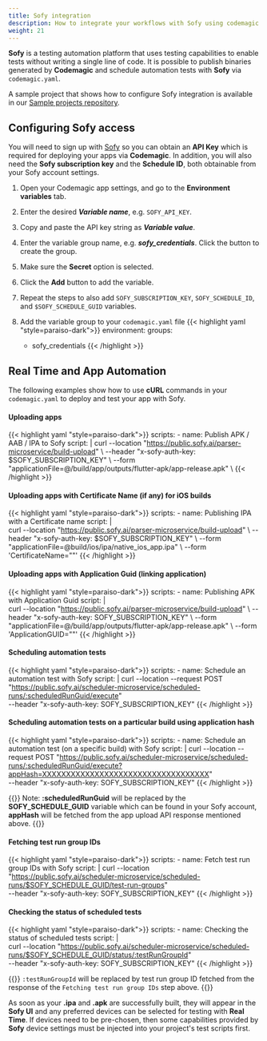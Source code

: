 ```yaml
---
title: Sofy integration
description: How to integrate your workflows with Sofy using codemagic.yaml
weight: 21
---
```


**Sofy** is a testing automation platform that uses testing capabilities to enable tests without writing a single line of code. It is possible to publish binaries generated by **Codemagic** and schedule automation tests with **Sofy** via `codemagic.yaml`.

A sample project that shows how to configure Sofy integration is available in our [Sample projects repository](https://github.com/codemagic-ci-cd/codemagic-sample-projects/tree/main/integrations/sofy_integration_demo_project).


## Configuring Sofy access

You will need to sign up with [Sofy](https://sofy.ai/) so you can obtain an **API Key** which is required for deploying your apps via **Codemagic**. In addition, you will also need the **Sofy subscription key** and the **Schedule ID**, both obtainable from your Sofy account settings.

1. Open your Codemagic app settings, and go to the **Environment variables** tab.
2. Enter the desired **_Variable name_**, e.g. `SOFY_API_KEY`.
3. Copy and paste the API key string as **_Variable value_**.
4. Enter the variable group name, e.g. **_sofy_credentials_**. Click the button to create the group.
5. Make sure the **Secret** option is selected.
6. Click the **Add** button to add the variable.
7. Repeat the steps to also add `SOFY_SUBSCRIPTION_KEY`, `SOFY_SCHEDULE_ID`, and `$SOFY_SCHEDULE_GUID` variables.

8. Add the variable group to your `codemagic.yaml` file
{{< highlight yaml "style=paraiso-dark">}}
  environment:
    groups:
      - sofy_credentials
{{< /highlight >}}


## Real Time and App Automation

The following examples show how to use **cURL** commands in your `codemagic.yaml` to deploy and test your app with Sofy.

#### Uploading apps

{{< highlight yaml "style=paraiso-dark">}}
  scripts:
    - name: Publish APK / AAB / IPA to Sofy
      script: | 
        curl --location "https://public.sofy.ai/parser-microservice/build-upload" \ 
          --header "x-sofy-auth-key: $SOFY_SUBSCRIPTION_KEY" \ 
          --form "applicationFile=@/build/app/outputs/flutter-apk/app-release.apk" \ 
{{< /highlight >}}

#### Uploading apps with Certificate Name (if any) for iOS builds

{{< highlight yaml "style=paraiso-dark">}}
 scripts: 
    - name: Publishing IPA with a Certificate name
      script: |  
        curl --location "https://public.sofy.ai/parser-microservice/build-upload" \ 
          --header "x-sofy-auth-key: $SOFY_SUBSCRIPTION_KEY" \ 
          --form "applicationFile=@build/ios/ipa/native_ios_app.ipa" \ 
          --form 'CertificateName=""' 
{{< /highlight >}}

#### Uploading apps with Application Guid (linking application)

{{< highlight yaml "style=paraiso-dark">}}
 scripts: 
    - name: Publishing APK with Application Guid 
      script: |        
        curl --location "https://public.sofy.ai/parser-microservice/build-upload" \ 
          --header "x-sofy-auth-key: SOFY_SUBSCRIPTION_KEY" \ 
          --form "applicationFile=@/build/app/outputs/flutter-apk/app-release.apk" \ 
          --form 'ApplicationGUID=""'
{{< /highlight >}}



#### Scheduling automation tests

{{< highlight yaml "style=paraiso-dark">}}
  scripts:
    - name: Schedule an automation test with Sofy
      script: | 
          curl --location --request POST "https://public.sofy.ai/scheduler-microservice/scheduled-runs/:scheduledRunGuid/execute" \
            --header "x-sofy-auth-key: SOFY_SUBSCRIPTION_KEY" 
{{< /highlight >}}

#### Scheduling automation tests on a particular build using application hash

{{< highlight yaml "style=paraiso-dark">}}
  scripts: 
      - name: Schedule an automation test (on a specific build) with Sofy 
        script: | 
          curl --location --request POST "https://public.sofy.ai/scheduler-microservice/scheduled-runs/:scheduledRunGuid/execute?appHash=XXXXXXXXXXXXXXXXXXXXXXXXXXXXXXXXXXX" \
            --header "x-sofy-auth-key: SOFY_SUBSCRIPTION_KEY"
{{< /highlight >}}

{{<notebox>}}
Note: **:scheduledRunGuid** will be replaced by the **SOFY_SCHEDULE_GUID** variable which can be found in your Sofy account, **appHash** will be fetched from the app upload API response mentioned above.
{{</notebox>}}

#### Fetching test run group IDs

{{< highlight yaml "style=paraiso-dark">}}
  scripts: 
      - name: Fetch test run group IDs with Sofy 
        script: | 
          curl --location "https://public.sofy.ai/scheduler-microservice/scheduled-runs/$SOFY_SCHEDULE_GUID/test-run-groups" \
            --header "x-sofy-auth-key: SOFY_SUBSCRIPTION_KEY" 
{{< /highlight >}}

#### Checking the status of scheduled tests

{{< highlight yaml "style=paraiso-dark">}}
   scripts: 
      - name: Checking the status of scheduled tests 
        script: |  
          curl --location "https://public.sofy.ai/scheduler-microservice/scheduled-runs/$SOFY_SCHEDULE_GUID/status/:testRunGroupId" \
            --header "x-sofy-auth-key: SOFY_SUBSCRIPTION_KEY"
{{< /highlight >}}

{{<notebox>}}
`:testRunGroupId` will be replaced by test run group ID fetched from the response of the `Fetching test run group IDs` step above.
{{</notebox>}}

As soon as your **.ipa** and **.apk** are successfully built, they will appear in the **Sofy UI** and any preferred devices can be selected for testing with **Real Time**. If devices need to be pre-chosen, then some capabilities provided by **Sofy** device settings must be injected into your project's test scripts first. 

